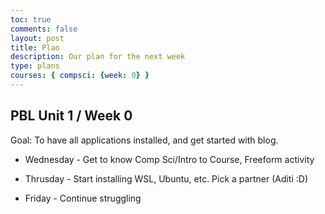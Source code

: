 ```yaml
---
toc: true
comments: false
layout: post
title: Plan
description: Our plan for the next week
type: plans
courses: { compsci: {week: 0} }
---
```


## PBL Unit 1 / Week 0
Goal: To have all applications installed, and get started with blog.

- Wednesday - Get to know Comp Sci/Intro to Course, Freeform activity

- Thrusday - Start installing WSL, Ubuntu, etc. Pick a partner (Aditi :D)

- Friday - Continue struggling


